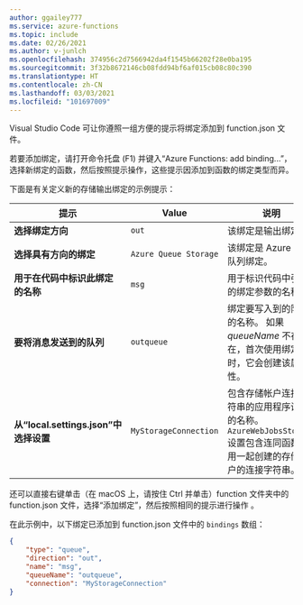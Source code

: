 ```yaml
---
author: ggailey777
ms.service: azure-functions
ms.topic: include
ms.date: 02/26/2021
ms.author: v-junlch
ms.openlocfilehash: 374956c2d7566942da4f1545b66202f28e0ba195
ms.sourcegitcommit: 3f32b8672146cb08fdd94bf6af015cb08c80c390
ms.translationtype: HT
ms.contentlocale: zh-CN
ms.lasthandoff: 03/03/2021
ms.locfileid: "101697009"
---
```

Visual Studio Code 可让你遵照一组方便的提示将绑定添加到 function.json 文件。 

若要添加绑定，请打开命令托盘 (F1) 并键入“Azure Functions: add binding...”，选择新绑定的函数，然后按照提示操作，这些提示因添加到函数的绑定类型而异。 

下面是有关定义新的存储输出绑定的示例提示：

| 提示 | Value | 说明 |
| -------- | ----- | ----------- |
| **选择绑定方向** | `out` | 该绑定是输出绑定。 |
| **选择具有方向的绑定** | `Azure Queue Storage` | 该绑定是 Azure 存储队列绑定。 |
| **用于在代码中标识此绑定的名称** | `msg` | 用于标识代码中引用的绑定参数的名称。 |
| **要将消息发送到的队列** | `outqueue` | 绑定要写入到的队列的名称。 如果 *queueName* 不存在，首次使用绑定时，它会创建该属性。 |
| **从“local.settings.json”中选择设置** | `MyStorageConnection` | 包含存储帐户连接字符串的应用程序设置的名称。 `AzureWebJobsStorage` 设置包含连同函数应用一起创建的存储帐户的连接字符串。 |

还可以直接右键单击（在 macOS 上，请按住 Ctrl 并单击）function 文件夹中的 function.json 文件，选择“添加绑定”，然后按照相同的提示进行操作 。

在此示例中，以下绑定已添加到 function.json 文件中的 `bindings` 数组：

```json
{
    "type": "queue",
    "direction": "out",
    "name": "msg",
    "queueName": "outqueue",
    "connection": "MyStorageConnection"
}
```
